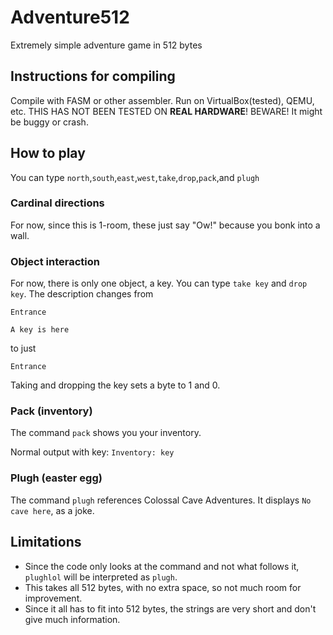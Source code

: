 # Adventure512
Extremely simple adventure game in 512 bytes

## Instructions for compiling

Compile with FASM or other assembler. Run on VirtualBox(tested), QEMU, etc. THIS HAS NOT BEEN TESTED ON **REAL HARDWARE**! BEWARE! It might be buggy or crash.

## How to play

You can type `north`,`south`,`east`,`west`,`take`,`drop`,`pack`,and `plugh`

### Cardinal directions

For now, since this is 1-room, these just say "Ow!" because you bonk into a wall.

### Object interaction

For now, there is only one object, a key. You can type `take key` and `drop key`. The description changes from

`Entrance`

`A key is here`

to just

`Entrance`

Taking and dropping the key sets a byte to 1 and 0.

### Pack (inventory)

The command `pack` shows you your inventory.

Normal output with key:
`Inventory: key`

### Plugh (easter egg)

The command `plugh` references Colossal Cave Adventures. It displays `No cave here`, as a joke.

## Limitations
 - Since the code only looks at the command and not what follows it, `plughlol` will be interpreted as `plugh`.
 - This takes all 512 bytes, with no extra space, so not much room for improvement.
 - Since it all has to fit into 512 bytes, the strings are very short and don't give much information.
